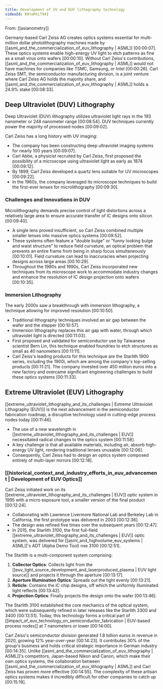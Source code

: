 ```yaml
---
title: Development of UV and EUV lithography technology
videoId: K0teMtLT9XI
---
```


From: [[asianometry]] <br/> 

Germany-based Carl Zeiss AG creates optics systems essential for multi-million dollar photolithography machines made by [[asml_and_the_commercialization_of_euv_lithography | ASML]] <a class="yt-timestamp" data-t="00:00:07">[00:00:07]</a>. These optics systems enable high-energy UV light to etch patterns as fine as a small virus onto wafers <a class="yt-timestamp" data-t="00:00:10">[00:00:10]</a>. Without Carl Zeiss's contributions, [[asml_and_the_commercialization_of_euv_lithography | ASML]] would not have machines for companies like TSMC, Samsung, or Intel <a class="yt-timestamp" data-t="00:00:26">[00:00:26]</a>. Carl Zeiss SMT, the semiconductor manufacturing division, is a joint venture where Carl Zeiss AG holds the majority share, and [[asml_and_the_commercialization_of_euv_lithography | ASML]] holds a 24.9% stake <a class="yt-timestamp" data-t="00:08:33">[00:08:33]</a>.

## Deep Ultraviolet (DUV) Lithography

Deep Ultraviolet (DUV) lithography utilizes ultraviolet light rays in the 193 nanometer or 248 nanometer range <a class="yt-timestamp" data-t="00:08:54">[00:08:54]</a>. DUV techniques currently power the majority of processed nodes <a class="yt-timestamp" data-t="00:09:02">[00:09:02]</a>.

Carl Zeiss has a long history with UV imaging:
*   The company has been constructing deep ultraviolet imaging systems for nearly 100 years <a class="yt-timestamp" data-t="00:09:07">[00:09:07]</a>.
*   Carl Abbe, a physicist recruited by Carl Zeiss, first proposed the possibility of a microscope using ultraviolet light as early as 1874 <a class="yt-timestamp" data-t="00:09:12">[00:09:12]</a>.
*   By 1899, Carl Zeiss developed a quartz lens suitable for UV microscopes <a class="yt-timestamp" data-t="00:09:22">[00:09:22]</a>.
*   In the 1960s, the company leveraged its microscope techniques to build the first-ever lenses for microlithography <a class="yt-timestamp" data-t="00:09:30">[00:09:30]</a>.

### Challenges and Innovations in DUV

Microlithography demands precise control of light distortions across a relatively large area to ensure accurate transfer of IC designs onto silicon <a class="yt-timestamp" data-t="00:09:40">[00:09:40]</a>.
*   A single lens proved insufficient, so Carl Zeiss combined multiple smaller lenses into massive optics systems <a class="yt-timestamp" data-t="00:09:52">[00:09:52]</a>.
*   These systems often feature a "double bulge" or "funny looking bulge and waist structure" to reduce field curvature, an optical problem that prevents an entire frame from being in sharp focus simultaneously <a class="yt-timestamp" data-t="00:10:01">[00:10:01]</a>. Field curvature can lead to inaccuracies when projecting designs across large areas <a class="yt-timestamp" data-t="00:10:29">[00:10:29]</a>.
*   Throughout the 1980s and 1990s, Carl Zeiss incorporated new techniques from its microscope work to accommodate industry changes and enhance the resolution of IC design projection onto wafers <a class="yt-timestamp" data-t="00:10:35">[00:10:35]</a>.

### Immersion Lithography

The early 2000s saw a breakthrough with immersion lithography, a technique allowing for improved resolution <a class="yt-timestamp" data-t="00:10:50">[00:10:50]</a>.
*   Traditional lithography techniques involved an air gap between the wafer and the stepper <a class="yt-timestamp" data-t="00:10:57">[00:10:57]</a>.
*   Immersion lithography replaces this air gap with water, through which ultraviolet light is directed <a class="yt-timestamp" data-t="00:11:03">[00:11:03]</a>.
*   First proposed and validated for semiconductor use by Taiwanese scientist Bern Lin, this technique enabled foundries to etch structures as small as 40 nanometers <a class="yt-timestamp" data-t="00:11:11">[00:11:11]</a>.
*   Carl Zeiss's leading products for this technique are the Starlith 1900 series, including the 1900i, which are among the company's top-selling products <a class="yt-timestamp" data-t="00:11:21">[00:11:21]</a>. The company invested over 450 million euros into a new factory and overcame significant engineering challenges to build these optics systems <a class="yt-timestamp" data-t="00:11:33">[00:11:33]</a>.

## Extreme Ultraviolet (EUV) Lithography

[[extreme_ultraviolet_lithography_and_its_challenges | Extreme Ultraviolet Lithography (EUV)]] is the next advancement in the semiconductor fabrication roadmap, a disruptive technology used in cutting-edge process nodes today <a class="yt-timestamp" data-t="00:11:46">[00:11:46]</a>.
*   The use of a new wavelength in [[extreme_ultraviolet_lithography_and_its_challenges | EUV]] necessitated radical changes to the optics system <a class="yt-timestamp" data-t="00:11:58">[00:11:58]</a>.
*   A key challenge is that all available materials, including air, absorb high-energy UV light, rendering traditional lenses unusable <a class="yt-timestamp" data-t="00:12:06">[00:12:06]</a>.
*   Consequently, Carl Zeiss had to design an optics system composed entirely of multi-layer mirrors <a class="yt-timestamp" data-t="00:12:18">[00:12:18]</a>.

### [[historical_context_and_industry_efforts_in_euv_advancement | Development of EUV Optics]]

Carl Zeiss initiated work on its [[extreme_ultraviolet_lithography_and_its_challenges | EUV]] optic system in 1995 with a micro exposure tool, a smaller version of the final product <a class="yt-timestamp" data-t="00:12:24">[00:12:24]</a>.
*   Collaborating with Lawrence Livermore National Lab and Berkeley Lab in California, the first prototype was delivered in 2003 <a class="yt-timestamp" data-t="00:12:36">[00:12:36]</a>.
*   The design was refined five times over the subsequent years <a class="yt-timestamp" data-t="00:12:47">[00:12:47]</a>.
*   In 2015, the Starlith 3100, the first full-field [[extreme_ultraviolet_lithography_and_its_challenges | EUV]] optic system, was delivered for [[asml_and_highvolume_euv_systems | ASML]]'s ADT (Alpha Demo Tool) nxe 3100 <a class="yt-timestamp" data-t="00:12:51">[00:12:51]</a>.

The Starlith is a multi-component system comprising:
1.  **Collector Optics**: Collects light from the [[euv_light_source_development_and_laserproduced_plasma | EUV light source]] and projects it through the aperture <a class="yt-timestamp" data-t="00:13:17">[00:13:17]</a>.
2.  **Aperture Illumination Optics**: Spreads out the light evenly <a class="yt-timestamp" data-t="00:13:21">[00:13:21]</a>.
3.  **Reticle**: Contains the IC chip designs, off which the uniformly illuminated light reflects <a class="yt-timestamp" data-t="00:13:42">[00:13:42]</a>.
4.  **Projection Optics**: Finally projects the design onto the wafer <a class="yt-timestamp" data-t="00:13:46">[00:13:46]</a>.

The Starlith 3100 established the core mechanics of the optical system, which were subsequently refined in later releases like the Starlith 3300 and 3400 <a class="yt-timestamp" data-t="00:13:51">[00:13:51]</a>. Today, this technology forms a critical part of [[impact_of_euv_technology_on_semiconductor_fabrication | EUV-based process nodes]] at 7 nanometers or lower <a class="yt-timestamp" data-t="00:14:00">[00:14:00]</a>.

Carl Zeiss's semiconductor division generated 1.8 billion euros in revenue in 2020, growing 12% year-over-year <a class="yt-timestamp" data-t="00:14:23">[00:14:23]</a>. It contributes 30% of the group's business and holds critical strategic importance in German industry <a class="yt-timestamp" data-t="00:14:35">[00:14:35]</a>. Unlike [[asml_and_the_commercialization_of_euv_lithography | ASML]]'s competitors, Japan-based Nikon and Canon, which make their own optics systems, the collaboration between [[asml_and_the_commercialization_of_euv_lithography | ASML]] and Carl Zeiss has proven more effective <a class="yt-timestamp" data-t="00:14:55">[00:14:55]</a>. The complexity of these artisan optics systems makes it incredibly difficult for other companies to catch up <a class="yt-timestamp" data-t="00:15:19">[00:15:19]</a>.
